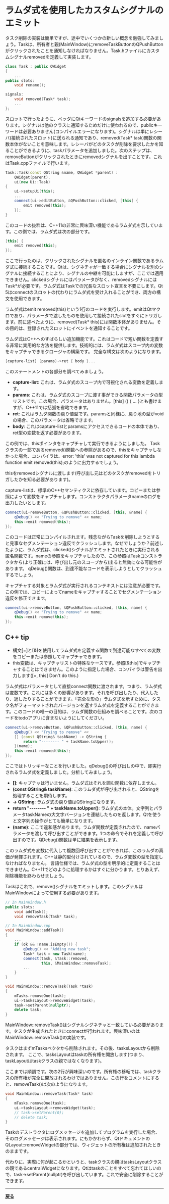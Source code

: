 # ラムダ式を使用したカスタムシグナルのエミット

タスク削除の実装は簡単ですが、途中でいくつかの新しい概念を勉強してみましょう。Taskは、所有者と親(MainWindow)にremoveTaskButtonのQPushButtonがクリックされたことを通知しなければなりません。Task.hファイルにカスタムシグナルremovedを定義して実装します。

```C++
class Task : public QWidget
{
    ...
public slots:
    void rename();

signals:
    void removed(Task* task);
    ...
};
```

スロットで行ったように、ベッダにQtキーワードのsignalsを追加する必要があります。シグナルは他のクラスに通知するためだけに使われるので、publicキーワードは必要ありません(コンパイルエラーになります)。シグナルは単にレシーバ(接続されたスロット)に送られる通知であり、removed(Task* task)関数の関数本体がないことを意味します。レシーバがどのタスクが削除を要求したかを知ることができるように、taskパラメータを追加しました。次のステップは、removeButtonがクリックされたときにremovedシグナルを出すことです。これはTask.cppファイルで行います。

```C++
Task::Task(const QString &name, QWidget *parent) :
    QWidget(parent),
    ui(new Ui::Task)
{
    ui->setupUi(this);
    ...
    connect(ui->editButton, &QPushButton::clicked, [this] {
        emit removed(this);
    });
}
```

このコードの抜粋は、C++11の非常に興味深い機能であるラムダ式を示しています。この例では、ラムダ式は次の部分です。

```C++
[this] {
    emit removed(this);
});
```

ここで行ったのは、クリックされたシグナルを匿名のインライン関数であるラムダ式に接続することです。Qtは、シグネチャが一致する場合にシグナルを別のシグナルに接続することにより、シグナルの中継を可能にしますが、ここでは適用できません。clickedシグナルにはパラメータがなく、removedシグナルにはTask*が必要です。ラムダ式はTaskでの冗長なスロット宣言を不要にします。Qt 5はconnectのスロットの代わりにラムダ式を受け入れることができ、両方の構文を使用できます。

ラムダ式はemit removed(this)という1行のコードを実行します。emitはQtマクロであり、パラメータで渡したものを使用して接続されたslotをすぐにトリガします。前に述べたように、removed(Task* this)には関数本体がありません。その目的は、登録されたスロットにイベントを通知することです。

ラムダ式はC++へのすばらしい追加機能です。これはコードで短い関数を定義する非常に実用的な方法を提供します。技術的には、ラムダ式はスコープ内の変数をキャプチャできるクロージャの構築です。
完全な構文は次のようになります。

```C++
[capture-list] (params)->ret { body }...
```

このステートメントの各部分を調べてみましょう。

* **capture-list**: これは、ラムダ式のスコープ内で可視化される変数を定義します。
* **params**: これは、ラムダ式のスコープに渡す事ができる関数パラメータの型リストです。この場合、パラメータはありません。[this] () { ... }とも書けますが、C++11では括弧を省略できます。
* **ret**: これはラムダ関数の戻り値型です。paramsと同様に、戻り地の型がvoidの場合、このパラメータは省略できます。
* **body**: これはcapture-listとparamsにアクセスできるコードの本体であり、ret型の変数を返す必要があります。

この例では、thisポインタをキャプチャして実行できるようにしました。
Taskクラスの一部であるremoved()関数への参照があるので、thisをキャプチャしなかった場合、コンパイラは、error: 'this' was not captured for this lambda function emit removed(this);のように出力するでしょう。

thisをremovedシグナルに渡します(呼び出し元はどのタスクがremovedをトリガしたかを知る必要があります)。

capture-listは、標準のC++セマンティクスに依存しています。コピーまたは参照によって変数をキャプチャします。コンストラクタパラメータnameのログを出力したいとします。

```C++
connect(ui-removeButton, &QPushButton::clicked, [this, &name] {
    qDebug() << "Trying to remove" << name;
    this->emit removed(this);
});
```

このコードは正常にコンパイルされます。残念ながらTaskを削除しようとすると見事なセグメンテーション違反でクラッシュします。なぜでしょうか？前述したように、ラムダ式は、clicked()シグナルがエミットされたときに実行される匿名関数です。nameの参照をキャプチャしたので、この参照はTaskコンストラクタから(より正確には、呼び出し元のスコープから)出ると無効になる可能性があります。
qDebug()関数は、到達不能なコードを表示しようとしてクラッシュするでしょう。

キャプチャする対象とラムダ式が実行されるコンテキストには注意が必要です。この例では、コピーによってnameをキャプチャすることでセグメンテーション違反を修正できます。

```C++
connect(ui->removeButton, &QPushButton::clicked, [this, name] {
    qDebug() << "Trying to remove" << name;
    this->emit remove(this);
});
```

## C++ tip

* 構文[=]と[&]を使用してラムダ式を定義する関数で到達可能なすべての変数をコピーまたは参照してキャプチャできます。
* this変数は、キャプチャリストの特殊なケースです。参照[&this]でキャプチャすることはできません。このように指定した場合、コンパイラは警告を出力します([=, this] Don't do this.)

ラムダ式はパラメータとして直接connect関数に渡されます。つまり、ラムダ式は変数です。これには多くの影響があります。それを呼び出したり、代入したり、返したりすることができます。「完全な形の」ラムダ式を示すために、タスク名がフォーマットされたバージョンを返すラムダ式を定義することができます。このコードの唯一の目的は、ラムダ関数の仕組みを調べることです。次のコードをtodoアプリに含まないようにしてください。

```C++
connect(ui->removeButton, &QPushButton::clicked, [this, name] {
    qDebug() << "Trying to remove" <<
    [] (const QString& taskName) -> QString {
        return "-------- " + taskName.toUpper();
    }(name);
    this->emit removed(this);
});
```

ここではトリッキーなことを行いました。qDebug()の呼び出しの中で、即実行されるラムダ式を定義しました。分析してみましょう。

* **[]**: キャプチャは行いません。ラムダ式はそれを囲む関数に依存しません。
* **(const QString& taskName)**: このラムダ式が呼び出されると、QStringを処理することを期待します。
* **-> QString**: ラムダ式の戻り値はQStringになります。
* **return "-------- " + taskName.toUpper()**: ラムダ式の本体。文字列とパラメータtaskNameの大文字バージョンを連結したものを返します。Qtを使うと文字列の操作がとても簡単になります。
* **(name)**: ここで違和感があります。ラムダ関数が定義されたので、nameパラメータを渡して呼び出すことができます。1つの命令でそれを定義して呼び出すのです。QDebug()関数は単に結果を表示します。

このラムダ式を変数に代入して複数回呼び出すことができれば、このラムダの真価が発揮されます。C++は静的型付けされているので、ラムダ変数の型を指定しなければなりません。
言語仕様では、ラムダ式の型を明示的に定義することはできません。C++11でどのように処理するかはすぐに分かります。とりあえず、削除機能を終わらせましょう。

Taskはこれで、remove()シグナルをエミットします。このシグナルはMainWindowによって使用する必要があります。

```C++
// In MainWindow.h
public slots:
    void addTask();
    void removeTask(Task* task);

// In MainWindow.cpp
void MainWindow::addTask()
{
    ...
    if (ok && !name.isEmpty()) {
        qDebug() << "Adding new task";
        Task* task = new Task(name);
        connect(task, &Task::removed,
                this, &MainWindow::removeTask);
        ...
    }
}

void MainWindow::removeTask(Task *task)
{
    mTasks.removeOne(task);
    ui->tasksLayout->removeWidget(task);
    task->setParent(nullptr);
    delete task;
}

```

MainWindow::removeTask()はシグナルシグネチャと一致している必要があります。タスクが生成されたときにconnectが行われます。興味深いのはMainWindow::removeTask()の実装です。

タスクはまずmTasksベクタから削除されます。その後、tasksLayoutから削除されます。
ここで、tasksLayoutはtaskの所有権を開放します(つまり、taskLayoutはtaskクラスの親ではなくなります)。

ここまでは順調です。次の2行が興味深いのです。所有権の移転では、taskクラスの所有権が完全に開放されるわけではありません。この行をコメントにすると、removeTask()は次のようになります。

```C++
void MainWindow::removeTask(Task* task)
{
    mTasks.removeOne(task);
    ui->tasksLayout->removeWidget(task);
    // task->setParent(0);
    // delete task;
}
```

Taskのデストラクタにログメッセージを追加してプログラムを実行した場合、そのログメッセージは表示されます。にもかかわらず、QtドキュメントのQLayout::removeWidgetの部分では、ウィジェットの所有権は追加されたときのままです。

代わりに、実際に何が起こるかというと、taskクラスの親はtasksLayoutクラスの親であるcentralWidgetになります。Qtはtaskのことをすべて忘れてほしいので、task->setParent(nullptr)を呼び出しています。これで安全に削除することができます。

***
**[戻る](../index.html)**
